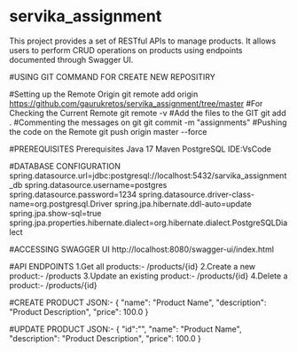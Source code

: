 # servika_assignment
This project provides a set of RESTful APIs to manage products. It allows users to perform CRUD operations on products using endpoints documented through Swagger UI.

#USING GIT COMMAND FOR CREATE NEW REPOSITIRY

#Setting up the Remote Origin 
git remote add origin https://github.com/gaurukretos/servika_assignment/tree/master
#For Checking the Current Remote 
git remote -v 
#Add the files to the GIT 
git add . 
#Commenting the messages on git 
git commit -m "assignments"
#Pushing the code on the Remote 
git push origin master --force


#PREREQUISITES
Prerequisites
Java 17
Maven
PostgreSQL
IDE:VsCode

#DATABASE CONFIGURATION
spring.datasource.url=jdbc:postgresql://localhost:5432/sarvika_assignment_db
spring.datasource.username=postgres
spring.datasource.password=1234
spring.datasource.driver-class-name=org.postgresql.Driver
spring.jpa.hibernate.ddl-auto=update
spring.jpa.show-sql=true
spring.jpa.properties.hibernate.dialect=org.hibernate.dialect.PostgreSQLDialect

#ACCESSING SWAGGER UI
http://localhost:8080/swagger-ui/index.html

#API ENDPOINTS
1.Get all products:- /products/{id}
2.Create a new product:- /products
3.Update an existing product:- /products/{id}
4.Delete a product:- /products/{id}

#CREATE PRODUCT JSON:-
{
  "name": "Product Name",
  "description": "Product Description",
  "price": 100.0
}

#UPDATE PRODUCT JSON:-
{
  "id":"",
  "name": "Product Name",
  "description": "Product Description",
  "price": 100.0
}



